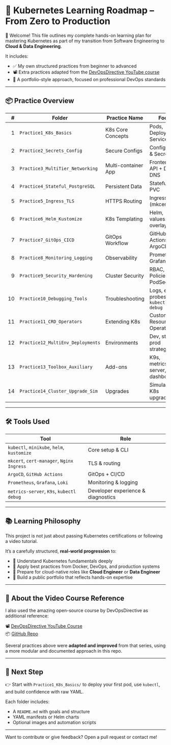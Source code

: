 # 🧭 Kubernetes Learning Roadmap – From Zero to Production

👋 Welcome! This file outlines my complete hands-on learning plan for mastering Kubernetes as part of my transition from Software Engineering to **Cloud & Data Engineering**.

It includes:
- ✅ My own structured practices from beginner to advanced
- 📽️ Extra practices adapted from the [DevOpsDirective YouTube course](https://www.youtube.com/watch?v=2T86xAtR6Fo&ab_channel=DevOpsDirective)
- 💼 A portfolio-style approach, focused on professional DevOps standards

---

## 📦 Practice Overview

| # | Folder | Practice Name | Focus | Source |
|--:|--------|----------------|-------|--------|
| 1 | `Practice1_K8s_Basics` | K8s Core Concepts | Pods, Deployments, Services | 🧠 Custom |
| 2 | `Practice2_Secrets_Config` | Secure Configs | ConfigMaps & Secrets | 🧠 Custom |
| 3 | `Practice3_MultiTier_Networking` | Multi-container App | Frontend + API + DB + DNS | 🧠 Custom |
| 4 | `Practice4_Stateful_PostgreSQL` | Persistent Data | StatefulSet + PVC | 🧠 Custom |
| 5 | `Practice5_Ingress_TLS` | HTTPS Routing | Ingress, TLS (mkcert) | 🧠 Custom |
| 6 | `Practice6_Helm_Kustomize` | K8s Templating | Helm, values.yaml, overlays | 🧠 Custom |
| 7 | `Practice7_GitOps_CICD` | GitOps Workflow | GitHub Actions + ArgoCD | 🧠 Custom |
| 8 | `Practice8_Monitoring_Logging` | Observability | Prometheus, Grafana, Loki | 🧠 Custom |
| 9 | `Practice9_Security_Hardening` | Cluster Security | RBAC, Policies, PodSecurity | 🧠 Custom |
| 10 | `Practice10_Debugging_Tools` | Troubleshooting | Logs, exec, probes, `kubectl debug` | 📽️ Course |
| 11 | `Practice11_CRD_Operators` | Extending K8s | Custom Resources & Operators | 📽️ Course |
| 12 | `Practice12_MultiEnv_Deployments` | Environments | Dev, staging, prod strategies | 📽️ Course |
| 13 | `Practice13_Toolbox_Auxiliary` | Add-ons | K9s, metrics-server, dashboard | 📽️ Course |
| 14 | `Practice14_Cluster_Upgrade_Sim` | Upgrades | Simulated K8s upgrades | 📽️ Course |

---

## 🛠️ Tools Used

| Tool | Role |
|------|------|
| `kubectl`, `minikube`, `helm`, `kustomize` | Core setup & CLI |
| `mkcert`, `cert-manager`, `Nginx Ingress` | TLS & routing |
| `ArgoCD`, `GitHub Actions` | GitOps + CI/CD |
| `Prometheus`, `Grafana`, `Loki` | Monitoring & logging |
| `metrics-server`, `K9s`, `kubectl debug` | Developer experience & diagnostics |

---

## 📚 Learning Philosophy

This project is not just about passing Kubernetes certifications or following a video tutorial.

It’s a carefully structured, **real-world progression** to:
- 🧱 Understand Kubernetes fundamentals deeply
- 🚀 Apply best practices from Docker, DevOps, and production systems
- 🔐 Prepare for cloud-native roles like **Cloud Engineer** or **Data Engineer**
- 💼 Build a public portfolio that reflects hands-on expertise

---

## 🎥 About the Video Course Reference

I also used the amazing open-source course by DevOpsDirective as additional reference:

📽️ [DevOpsDirective YouTube Course](https://www.youtube.com/watch?v=2T86xAtR6Fo)  
📦 [GitHub Repo](https://github.com/sidpalas/devops-directive-kubernetes-course)

Several practices above were **adapted and improved** from that series, using a more modular and documented approach in this repo.

---

## 🚀 Next Step

👉 Start with `Practice1_K8s_Basics/` to deploy your first pod, use `kubectl`, and build confidence with raw YAML.

Each folder includes:
- A `README.md` with goals and structure
- YAML manifests or Helm charts
- Optional images and automation scripts

---

Want to contribute or give feedback? Open a pull request or contact me!
